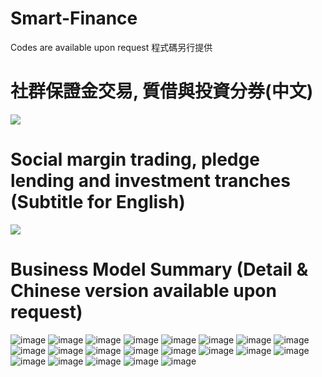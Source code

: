 # Smart-Finance
Codes are available upon request 程式碼另行提供
# 社群保證金交易, 質借與投資分券(中文)
[![](http://img.youtube.com/vi/v4LLT9rDiuA/0.jpg)](http://www.youtube.com/watch?v=v4LLT9rDiuA "Margin Trading & Pledge Lending")
# Social margin trading, pledge lending and investment tranches (Subtitle for English)
[![](http://img.youtube.com/vi/v4LLT9rDiuA/0.jpg)](http://www.youtube.com/watch?v=ZifyoLsVPvw "Margin& pledge")
# Business Model Summary (Detail & Chinese version available upon request)
![image](/images/投影片01.jpg)
![image](/images/投影片02.jpg)
![image](/images/投影片03.jpg)
![image](/images/投影片04.jpg)
![image](/images/投影片05.jpg)
![image](/images/投影片06.jpg)
![image](/images/投影片07.jpg)
![image](/images/投影片08.jpg)
![image](/images/投影片09.jpg)
![image](/images/投影片10.jpg)
![image](/images/投影片11.jpg)
![image](/images/投影片12.jpg)
![image](/images/投影片13.jpg)
![image](/images/投影片14.jpg)
![image](/images/投影片15.jpg)
![image](/images/投影片16.jpg)
![image](/images/投影片17.jpg)
![image](/images/投影片18.jpg)
![image](/images/投影片19.jpg)
![image](/images/投影片20.jpg)
![image](/images/投影片21.jpg)
